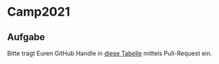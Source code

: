 # Camp2021

## Aufgabe

Bitte tragt Euren GitHub Handle in [diese Tabelle](./attendees.md) mittels Pull-Request ein. 